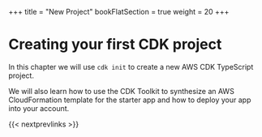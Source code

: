 +++
title = "New Project"
bookFlatSection = true
weight = 20
+++

# Creating your first CDK project

In this chapter we will use `cdk init` to create a new AWS CDK TypeScript project.

We will also learn how to use the CDK Toolkit to synthesize an AWS
CloudFormation template for the starter app and how to deploy your app into your
account.

{{< nextprevlinks >}}